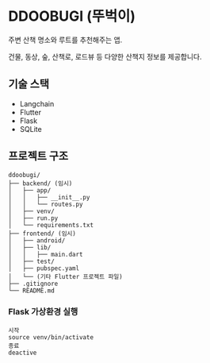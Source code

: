 # DDOOBUGI (뚜벅이)

주변 산책 명소와 루트를 추천해주는 앱.

건물, 동상, 숲, 산책로, 로드뷰 등 다양한 산책지 정보를 제공합니다.

## 기술 스택

* Langchain
* Flutter
* Flask
* SQLite

## 프로젝트 구조

```
ddoobugi/
├── backend/ (임시)
│   ├── app/
│   │   ├── __init__.py
│   │   └── routes.py
│   ├── venv/
│   ├── run.py
│   └── requirements.txt
├── frontend/ (임시)
│   ├── android/
│   ├── lib/
│   │   ├── main.dart
│   ├── test/
│   ├── pubspec.yaml
│   └── (기타 Flutter 프로젝트 파일)
├── .gitignore
└── README.md
```

### Flask 가상환경 실행

```
시작
source venv/bin/activate
종료
deactive
```
